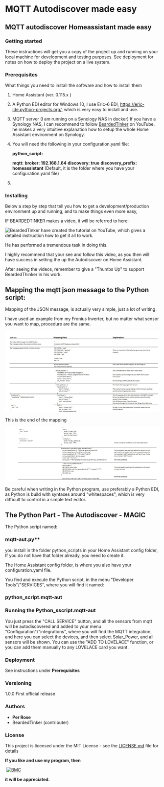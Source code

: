 # MQTT Autodiscover made easy

## MQTT autodiscover Homeassistant made easy



### Getting started

These instructions will get you a copy of the project up and running on your local machine for development and testing purposes. See deployment for notes on how to deploy the project on a live system.

### Prerequisites

What things you need to install the software and how to install them

1. Home Assistant (ver. 0.115.x )

2. A Python EDI editor for Windows 10, I use Eric-6 EDI, https://eric-ide.python-projects.org/, which is very easy to install and use.

3. MQTT server (I am running on a Synology NAS in docker)
   If you have a Synology NAS, I can recommend to follow [BeardedTinker](https://www.youtube.com/channel/UCuqokNoK8ZFNQdXxvlE129g) on YouTube, he makes a very intuitive explanation how to setup the whole Home Assistant environment on Synology.   

4. You will need the following in your configuration.yaml file: 

   **python_script:**

   **mqtt:**
     **broker: 192.168.1.64**
     **discovery: true**
     **discovery_prefix: homeassistant** (Default, it is the folder where you have your configuration.yaml file)

5. [](https://https://www.youtube.com/channel/UCuqokNoK8ZFNQdXxvlE129g)

   

### Installing

Below a step by step that tell you how to get a development/production environment up and running, and to make things even more easy,

IF BEARDEDTINKER makes a video, it will be referred to here: 

![BeardedTinker](https://www.youtube.com/channel/UCuqokNoK8ZFNQdXxvlE129g)  have created the tutorial on YouTube, which gives a detailed instruction how to get it all to work.

He has performed a tremendous task in doing this.

I highly recommend that your see and follow this video, as you then will have success in setting the up the Autodiscover on Home Assistant.

After seeing the videos, remember to give a "Thumbs Up" to support BeardedThinker in his work.

## Mapping the mqtt json message to the Python script:

Mapping of the JSON message, is actually very simple, just a lot of writing.

I have used an example from my Fronius Inverter, but no matter what sensor you want to map, procedure are the same.

![](https://github.com/pesor/mqtt-autodiscover/blob/main/Images/Mapping-1.JPG)

This is the end of the mapping

![](https://github.com/pesor/mqtt-autodiscover/blob/main/Images/Mapping-2.JPG)

Be careful when writing in the Python program, use preferably a Python EDI, as Python is build with syntaxes around "whitespaces", which is very difficult to control in a simple text editor.



## The Python Part - The Autodiscover - MAGIC

The Python script named: 

### 																																		mqtt-aut.py**

you install in the folder python_scripts in your Home Assistant config folder, If you do not have that folder already, you need to create it. 

The Home Assistant config folder, is where you also have your configuration.yaml file.

You find and execute the Python script, in the menu "Developer Tools"/"SERVICES", where you will find it named:

### 																							python_script.mqtt-aut



### **Running the Python_sscript.mqtt-aut**

You just press the "CALL SERVICE" button, and all the sensors from mqtt will be autodiscovered and added to your menu "Configuration"/"integrations", where you will find the MQTT integration, and here you can select the devices, and then select Solar_Power, and all sensors will be shown. You can use the "ADD TO LOVELACE" function, or you can add them manually to any LOVELACE card you want.

### Deployment

See instructions under **Prerequisites**

### Versioning

1.0.0 First official release

### Authors

* **Per Rose** 
* BeardedTinker (contributer)

### License

This project is licensed under the MIT License - see the [LICENSE.md](LICENSE.md) file for details



**If you like and use my program, then** 

​       [![BMC](https://www.buymeacoffee.com/assets/img/custom_images/white_img.png)](https://www.buymeacoffee.com/pesor)

**it will be appreciated.**



